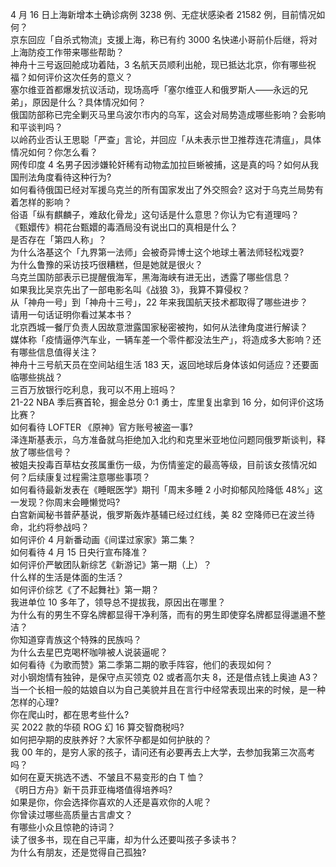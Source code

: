 4 月 16 日上海新增本土确诊病例 3238 例、无症状感染者 21582 例，目前情况如何？  
京东回应「自杀式物流」支援上海，称已有约 3000 名快递小哥前仆后继，将对上海防疫工作带来哪些帮助？  
神舟十三号返回舱成功着陆，3 名航天员顺利出舱，现已抵达北京，你有哪些祝福？如何评价这次任务的意义？  
塞尔维亚首都爆发抗议活动，现场高呼「塞尔维亚人和俄罗斯人——永远的兄弟」，原因是什么？具体情况如何？  
俄国防部称已完全剿灭马里乌波尔市内的乌军，这会对局势造成哪些影响？会影响和平谈判吗？  
以岭药业否认王思聪「严查」言论，并回应「从未表示世卫推荐连花清瘟」，具体情况如何？你怎么看？  
网传印度 4 名男子因涉嫌轮奸稀有动物孟加拉巨蜥被捕，这是真的吗？如何从我国刑法角度看待这种行为?  
如何看待俄国已经对军援乌克兰的所有国家发出了外交照会? 这对于乌克兰局势有着怎样的影响？  
俗语「纵有麒麟子，难敌化骨龙」这句话是什么意思？你认为它有道理吗？  
《甄嬛传》桐花台甄嬛的毒酒局没有说出口的真相是什么？  
是否存在「第四人称」？  
为什么洛基这个「九界第一法师」会被奇异博士这个地球土著法师轻松戏耍?  
为什么鲁豫的采访技巧很糟糕，但是她就是很火？  
乌克兰国防部表示已提醒俄海军，黑海海峡有进无出，透露了哪些信息？  
如果我比吴京先出了一部电影名叫《战狼 3》，我算不算侵权？  
从「神舟一号」到「神舟十三号」，22 年来我国航天技术都取得了哪些进步？  
请用一句话证明你看过某本书？  
北京西城一餐厅负责人因故意泄露国家秘密被拘，如何从法律角度进行解读？  
媒体称「疫情逼停汽车业，一辆车差一个零件都没法生产」，将造成多大影响？还有哪些信息值得关注？  
神舟十三号航天员在空间站组生活 183 天，返回地球后身体该如何适应？还要面临哪些挑战？  
三百万放银行吃利息，我可以不用上班吗？  
21-22 NBA 季后赛首轮，掘金总分 0:1 勇士，库里复出拿到 16 分，如何评价这场比赛？  
如何看待 LOFTER 《原神》官方账号被盗一事?  
泽连斯基表示，乌方准备就乌拒绝加入北约和克里米亚地位问题同俄罗斯谈判，释放了哪些信号？  
被姐夫投毒百草枯女孩属重伤一级，为伤情鉴定的最高等级，目前该女孩情况如何？后续康复过程需注意哪些事项？  
如何看待最新发表在《睡眠医学》期刊「周末多睡 2 小时抑郁风险降低 48%」这一发现？你周末会睡懒觉吗?  
白宫新闻秘书普萨基说，俄罗斯轰炸基辅已经过红线，美 82 空降师已在波兰待命，北约将参战吗？  
如何评价 4 月新番动画《间谍过家家》第二集？  
如何看待 4 月 15 日央行宣布降准？  
如何评价严敏团队新综艺《新游记》第一期（上）？  
什么样的生活是体面的生活？  
如何评价综艺《了不起舞社》第一期？  
我进单位 10 多年了，领导总不提拔我，原因出在哪里？  
为什么有的男生不穿名牌都显得干净利落，而有的男生即使穿名牌都显得邋遢不整洁？  
你知道穿青族这个特殊的民族吗？  
为什么去星巴克喝杯咖啡被人说装逼呢？  
如何看待《为歌而赞》第二季第二期的歌手阵容，他们的表现如何？  
对小钢炮情有独钟，是保守点买领克 02 或者高尔夫 8，还是借点钱上奥迪 A3？  
当一个长相一般的姑娘自以为自己美貌并且在言行中经常表现出来的时候，是一种怎样的心理?  
你在爬山时，都在思考些什么?  
买 2022 款的华硕 ROG 幻 16 算交智商税吗?  
如何把孕期的皮肤养好？大家怀孕都是如何护肤的？  
我 00 年的，是穷人家的孩子，请问还有必要再去上大学，去参加我第三次高考吗？  
如何在夏天挑选不透、不皱且不易变形的白 T 恤？  
《明日方舟》新干员菲亚梅塔值得培养吗?  
如果是你，你会选择你喜欢的人还是喜欢你的人呢？  
你曾读过哪些高质量古言虐文？  
有哪些小众且惊艳的诗词？  
读了很多书，现在自己平庸，却为什么还要叫孩子多读书？  
为什么有朋友，还是觉得自己孤独?  
